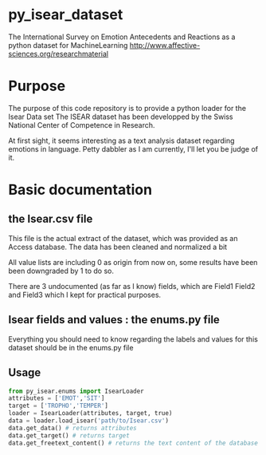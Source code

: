 # py_isear_dataset
The International Survey on Emotion Antecedents and Reactions as a python dataset for MachineLearning
http://www.affective-sciences.org/researchmaterial

# Purpose
The purpose of this code repository is to provide a python loader for the Isear Data set
The ISEAR dataset has been developped by the Swiss National Center of Competence in Research.

At first sight, it seems interesting as a text analysis dataset regarding emotions in language. 
Petty dabbler as I am currently, I'll let you be judge of it.

# Basic documentation
## the Isear.csv file
This file is the actual extract of the dataset, which was provided as an Access database.
The data has been cleaned and normalized a bit 

All value lists are including 0 as origin from now on, some results have been been downgraded by 1 to do so. 

There are 3 undocumented (as far as I know) fields, which are Field1 Field2 and Field3 which I kept for practical purposes. 

## Isear fields and values : the enums.py file
Everything you should need to know regarding the labels and values for this dataset should be in the enums.py file

## Usage
```python
from py_isear.enums import IsearLoader
attributes = ['EMOT','SIT']
target = ['TROPHO','TEMPER']
loader = IsearLoader(attributes, target, true)
data = loader.load_isear('path/to/Isear.csv')
data.get_data() # returns attributes
data.get_target() # returns target
data.get_freetext_content() # returns the text content of the database
```
